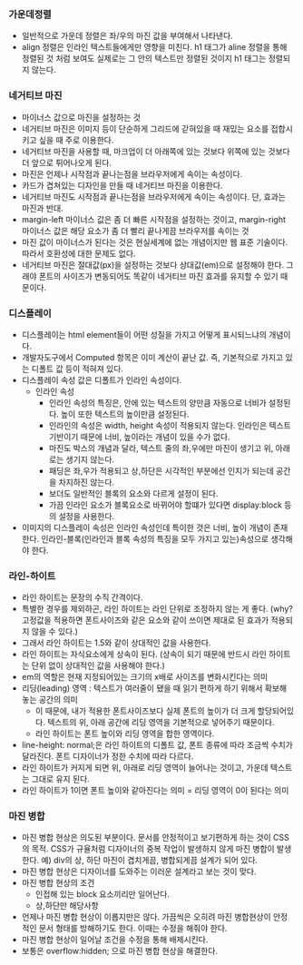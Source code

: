 ### 가운데정렬
- 일반적으로 가운데 정렬은 좌/우의 마진 값을 부여해서 나타낸다.
- align 정렬은 인라인 텍스트들에게만 영향을 미친다. h1 태그가 aline 정렬을 통해
정렬된 것 처럼 보여도 실제로는 그 안의 텍스트만 정렬된 것이지 h1 태그는 정렬되지 않는다.

### 네거티브 마진
- 마이너스 값으로 마진을 설정하는 것
- 네거티브 마진은 이미지 등이 단순하게 그리드에 갇혀있을 때 재밌는 요소를 접합시키고 싶을 때
주로 이용한다.
- 네거티브 마진을 사용할 때, 마크업이 더 아래쪽에 있는 것보다 위쪽에 있는 것보다 더 앞으로 튀어나오게 된다.
- 마진은 언제나 시작점과 끝나는점을 브라우저에게 속이는 속성이다.
- 카드가 겹쳐있는 디자인을 만들 때 네거티브 마진을 이용한다.
- 네거티브 마진도 시작점과 끝나는점을 브라우저에게 속이는 속성이다. 단, 효과는 마진과 반대.
- margin-left 마이너스 값은 좀 더 빠른 시작점을 설정하는 것이고, margin-right 마이너스 값은 해당 요소가 좀 더 빨리 끝나게끔
브라우저를 속이는 것
- 마진 값이 마이너스가 된다는 것은 현실세계에 없는 개념이지만 웹 표준 기술이다. 따라서 호환성에 대한 문제도 없다.
- 네거티브 마진은 절대값(px)을 설정하는 것보다 상대값(em)으로 설정해야 한다. 그래야 폰트의 사이즈가 변동되어도 똑같이 네거티브 마진 효과를 유지할 수 있기 때문이다.

### 디스플레이
- 디스플레이는 html element들이 어떤 성질을 가지고 어떻게 표시되느냐의 개념이다.
- 개발자도구에서 Computed 항목은 이미 계산이 끝난 값. 즉, 기본적으로 가지고 있는 디폴트 값 등이 적혀져 있다.
- 디스플레이 속성 값은 디폴트가 인라인 속성이다.
  - 인라인 속성
    - 인라인 속성의 특징은, 안에 있는 텍스트의 양만큼 자동으로 너비가 설정된다. 높이 또한 텍스트의 높이만큼 설정된다.
    - 인라인의 속성은 width, height 속성이 적용되지 않는다. 인라인은 텍스트 기반이기 때문에 너비, 높이라는 개념이 있을 수가 없다.
    - 마진도 박스의 개념과 달라, 텍스트 줄의 좌,우에만 마진이 생기고 위, 아래로는 생기지 않는다.
    - 패딩은 좌,우가 적용되고 상,하단은 시각적인 부분에선 인지가 되는데 공간을 차지하진 않는다.
    - 보더도 일반적인 블록의 요소와 다르게 설정이 된다.
    - 가끔 인라인 요소가 블록요소로 바뀌어야 할떄가 있다면 display:block 등의 설정을 사용한다.
- 이미지의 디스플레이 속성은 인라인 속성인데 특이한 것은 너비, 높이 개념이 존재한다. 인라인-블록(인라인과 블록 속성의 특징을 모두 가지고 있는)속성으로 생각해야 한다.

### 라인-하이트
- 라인 하이트는 문장의 수직 간격이다.
- 특별한 경우를 제외하곤, 라인 하이트는 라인 단위로 조정하지 않는 게 좋다. (why? 고정값을 적용하면 폰트사이즈와 같은 요소와 같이 쓰이면 제대로 된 효과가 적용되지 않을 수 있다.)
- 그래서 라인 하이트는 1.5와 같이 상대적인 값을 사용한다.
- 라인 하이트는 자식요소에게 상속이 된다. (상속이 되기 때문에 반드시 라인 하이트는 단위 없이 상대적인 값을 사용해야 한다.)
- em의 역할은 현재 지정되어있는 크기의 x배로 사이즈를 변화시킨다는 의미
- 리딩(leading) 영역 : 텍스트가 여러줄이 됐을 때 읽기 편하게 하기 위해서 확보해 놓는 공간의 의미
  - 이 때문에, 내가 적용한 폰트사이즈보다 실제 폰트의 높이가 더 크게 할당되어있다. 텍스트의 위, 아래 공간에 리딩 영역을 기본적으로 넣어주기 때문이다.
  - 라인 하이트는 폰트 높이와 리딩 영역을 합한 영역이다.
- line-height: normal;은 라인 하이트의 디폴트 값, 폰트 종류에 따라 조금씩 수치가 달라진다. 폰트 디자이너가 정한 수치에 따라 다르다.
- 라인 하이트가 커지게 되면 위, 아래로 리딩 영역이 늘어나는 것이고, 가운데 텍스트는 그대로 유지 된다.
- 라인 하이트가 1이면 폰트 높이와 같아진다는 의미 = 리딩 영역이 0이 된다는 의미

### 마진 병합
- 마진 병합 현상은 의도된 부분이다. 문서를 안정적이고 보기편하게 하는 것이 CSS의 목적. CSS가 규율처럼 디자이너의 중복 작업이 발생하지 않게 마진 병합이 발생한다.
예) div의 상, 하단 마진이 겹치게끔, 병합되게끔 설계가 되어 있다.
- 마진 병합 현상은 디자이너를 도와주는 이러운 설계라고 보는 것이 맞다.
- 마진 병합 현상의 조건
  - 인접해 있는 block 요소끼리만 일어난다.
  - 상,하단만 해당사항
- 언제나 마진 병합 현상이 이롭지만은 않다. 가끔씩은 오히려 마진 병합현상이 안정적인 문서 형태를 방해하기도 한다. 이때는 수정을 해줘야 한다.
- 마진 병합 현상이 일어날 조건을 수정을 통해 배제시킨다.
- 보통은 overflow:hidden; 으로 마진 병합 현상을 해결한다.
